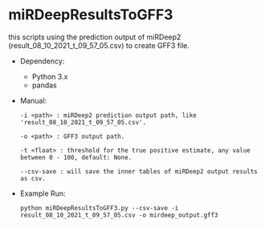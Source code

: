 # miRDeepResultsToGFF3

this scripts using the prediction output of miRDeep2 (result_08_10_2021_t_09_57_05.csv) to create GFF3 file.

* Dependency:
  * Python 3.x
  * pandas

* Manual:

  `-i <path> : miRDeep2 prediction output path, like 'result_08_10_2021_t_09_57_05.csv'.`
  
  `-o <path> : GFF3 output path.`
  
  `-t <float> : threshold for the true positive estimate, any value between 0 - 100, default: None.`
  
  `--csv-save : will save the inner tables of miRDeep2 output results as csv.`

* Example Run:

  `python miRDeepResultsToGFF3.py --csv-save -i result_08_10_2021_t_09_57_05.csv -o mirdeep_output.gff3`
